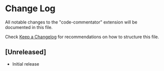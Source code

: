# Change Log

All notable changes to the "code-commentator" extension will be documented in this file.

Check [Keep a Changelog](http://keepachangelog.com/) for recommendations on how to structure this file.

## [Unreleased]

- Initial release